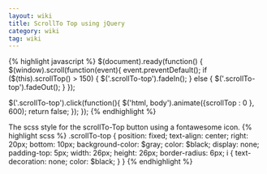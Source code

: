 ```yaml
---
layout: wiki
title: ScrollTo Top using jQuery
category: wiki
tag: wiki
---
```


{% highlight javascript %}
$(document).ready(function() {
  $(window).scroll(function(event){
    event.preventDefault();
    if ($(this).scrollTop() > 150) {
      $('.scrollTo-top').fadeIn();
    } else {
      $('.scrollTo-top').fadeOut();
    }
  });

  $('.scrollTo-top').click(function(){
    $('html, body').animate({scrollTop : 0 }, 600);
    return false;
  });
});
{% endhighlight %}

The scss style for the scrollTo-Top button using a fontawesome icon.
{% highlight scss %}
.scrollTo-top {
  position: fixed;
  text-align: center;
  right: 20px;
  bottom: 10px;
  background-color: $gray;
  color: $black;
  display: none;
  padding-top: 5px;
  width: 26px;
  height: 26px;
  border-radius: 6px;
  i {
    text-decoration: none;
    color: $black;
  }
}
{% endhighlight %}
